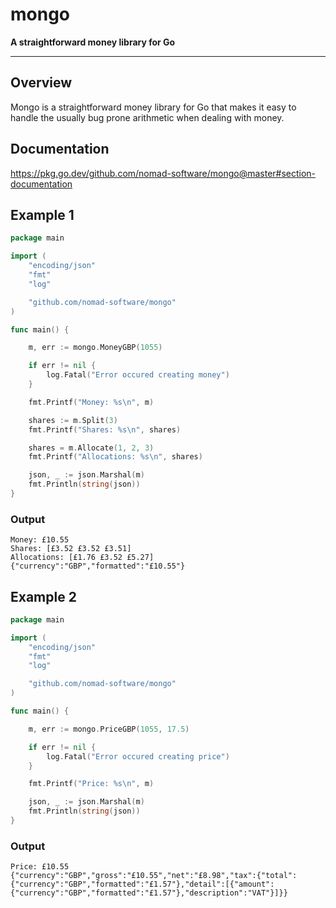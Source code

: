 # mongo

**A straightforward money library for Go**

---

## Overview

Mongo is a straightforward money library for Go that makes it easy to handle the
usually bug prone arithmetic when dealing with money.

## Documentation

https://pkg.go.dev/github.com/nomad-software/mongo@master#section-documentation

## Example 1

```go
package main

import (
	"encoding/json"
	"fmt"
	"log"

	"github.com/nomad-software/mongo"
)

func main() {

	m, err := mongo.MoneyGBP(1055)

	if err != nil {
		log.Fatal("Error occured creating money")
	}

	fmt.Printf("Money: %s\n", m)

	shares := m.Split(3)
	fmt.Printf("Shares: %s\n", shares)

	shares = m.Allocate(1, 2, 3)
	fmt.Printf("Allocations: %s\n", shares)

	json, _ := json.Marshal(m)
	fmt.Println(string(json))
}
```

### Output

```
Money: £10.55
Shares: [£3.52 £3.52 £3.51]
Allocations: [£1.76 £3.52 £5.27]
{"currency":"GBP","formatted":"£10.55"}
```

## Example 2

```go
package main

import (
	"encoding/json"
	"fmt"
	"log"

	"github.com/nomad-software/mongo"
)

func main() {

	m, err := mongo.PriceGBP(1055, 17.5)

	if err != nil {
		log.Fatal("Error occured creating price")
	}

	fmt.Printf("Price: %s\n", m)

	json, _ := json.Marshal(m)
	fmt.Println(string(json))
}
```

### Output

```
Price: £10.55
{"currency":"GBP","gross":"£10.55","net":"£8.98","tax":{"total":{"currency":"GBP","formatted":"£1.57"},"detail":[{"amount":{"currency":"GBP","formatted":"£1.57"},"description":"VAT"}]}}
```
